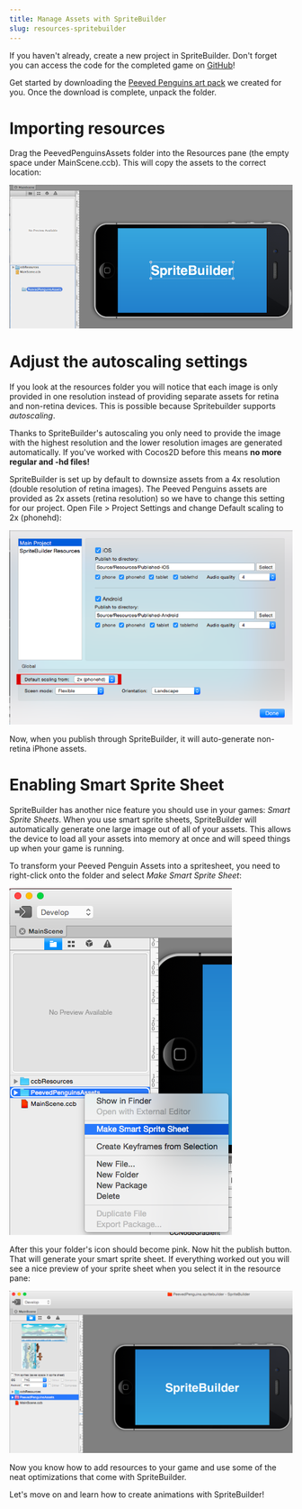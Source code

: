 ```yaml
---
title: Manage Assets with SpriteBuilder
slug: resources-spritebuilder
---
```


If you haven't already, create a new project in SpriteBuilder. Don't
forget you can access the code for the completed game on
[GitHub](https://github.com/MakeSchool/PeevedPenguins-Spritebuilder)!

Get started by downloading the [Peeved Penguins art
pack](https://s3.amazonaws.com/mgwu-misc/Spritebuilder+Tutorial/PeevedPenguinsAssets.zip)
we created for you. Once the download is complete, unpack the folder.

Importing resources
===================

Drag the PeevedPenguinsAssets folder into the Resources pane (the empty
space under MainScene.ccb). This will copy the assets to the correct
location:

![image](./Spritebuilder_Import_Resources.png)

Adjust the autoscaling settings
===============================

If you look at the resources folder you will notice that each image is
only provided in one resolution instead of providing separate assets for
retina and non-retina devices. This is possible because Spritebuilder
supports *autoscaling*.

Thanks to SpriteBuilder's autoscaling you only need to provide the image
with the highest resolution and the lower resolution images are
generated automatically. If you've worked with Cocos2D before this means
**no more regular and -hd files!**

SpriteBuilder is set up by default to downsize assets from a 4x
resolution (double resolution of retina images). The Peeved Penguins
assets are provided as 2x assets (retina resolution) so we have to
change this setting for our project. Open File \> Project Settings and
change Default scaling to 2x (phonehd):

![image](./SpriteBuilder_Project_Settings.png)

Now, when you publish through SpriteBuilder, it will auto-generate
non-retina iPhone assets.

Enabling Smart Sprite Sheet
===========================

SpriteBuilder has another nice feature you should use in your games:
*Smart Sprite Sheets*. When you use smart sprite sheets, SpriteBuilder
will automatically generate one large image out of all of your assets.
This allows the device to load all your assets into memory at once and
will speed things up when your game is running.

To transform your Peeved Penguin Assets into a spritesheet, you need to
right-click onto the folder and select *Make Smart Sprite Sheet*:

![image](./SpriteBuilder_Build_Sprite_Sheet.png)

After this your folder's icon should become pink. Now hit the publish
button. That will generate your smart sprite sheet. If everything worked
out you will see a nice preview of your sprite sheet when you select it
in the resource pane:

![image](./SpriteBuilder_Published_Sprite_Sheet.png)

Now you know how to add resources to your game and use some of the neat
optimizations that come with SpriteBuilder.

Let's move on and learn how to create animations with SpriteBuilder!
